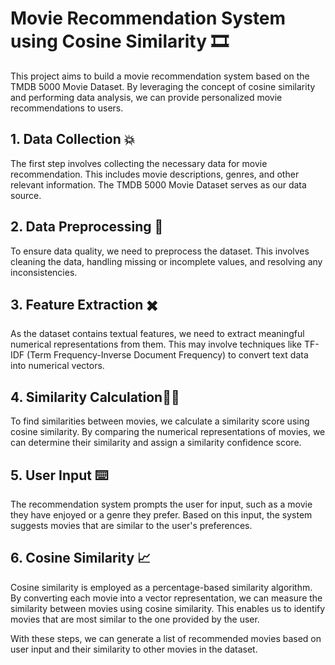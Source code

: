 # Movie Recommendation System using Cosine Similarity 🎞️

This project aims to build a movie recommendation system based on the TMDB 5000 Movie Dataset. By leveraging the concept of cosine similarity and performing data analysis, we can provide personalized movie recommendations to users.

## 1. Data Collection 💥

The first step involves collecting the necessary data for movie recommendation. This includes movie descriptions, genres, and other relevant information. The TMDB 5000 Movie Dataset serves as our data source.

## 2. Data Preprocessing 💭

To ensure data quality, we need to preprocess the dataset. This involves cleaning the data, handling missing or incomplete values, and resolving any inconsistencies.

## 3. Feature Extraction ✖️

As the dataset contains textual features, we need to extract meaningful numerical representations from them. This may involve techniques like TF-IDF (Term Frequency-Inverse Document Frequency) to convert text data into numerical vectors.

## 4. Similarity Calculation👩‍💻

To find similarities between movies, we calculate a similarity score using cosine similarity. By comparing the numerical representations of movies, we can determine their similarity and assign a similarity confidence score.

## 5. User Input ⌨️

The recommendation system prompts the user for input, such as a movie they have enjoyed or a genre they prefer. Based on this input, the system suggests movies that are similar to the user's preferences.

## 6. Cosine Similarity 📈

Cosine similarity is employed as a percentage-based similarity algorithm. By converting each movie into a vector representation, we can measure the similarity between movies using cosine similarity. This enables us to identify movies that are most similar to the one provided by the user.

With these steps, we can generate a list of recommended movies based on user input and their similarity to other movies in the dataset.

